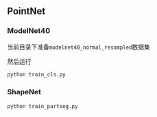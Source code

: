 ## PointNet

### ModelNet40

当前目录下准备`modelnet40_normal_resampled`数据集

然后运行

```bash
python train_cls.py
```

### ShapeNet

```bash
python train_partseg.py
```

